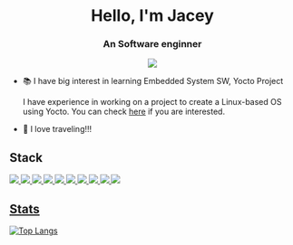 <div align=center>
<h1>Hello, I'm Jacey </h1>
<h3>An Software enginner</h3>  
  
<img src="https://img.shields.io/badge/lampzzini@gmail.com-EA4335?style=for-the-badge&log=appveyor&logo=gmail&logoColor=white"/>
</div> 
 
 
 
  
- 📚 I have big interest in learning Embedded System SW, Yocto Project

    I have experience in working on a project to create a Linux-based OS using Yocto. You can check [here](https://github.com/jacey-h/Team-Pilot/tree/main/Project-3) if you are interested.   

- 🧳 I love traveling!!!

<!--
**jacey-h/jacey-h** is a ✨ _special_ ✨ repository because its `README.md` (this file) appears on your GitHub profile.

Here are some ideas to get you started:

- 🔭 I’m currently working on ...
- 🌱 I’m currently learning ...
- 👯 I’m looking to collaborate on ...
- 🤔 I’m looking for help with ...
- 💬 Ask me about ...
- 📫 How to reach me: ...
- 😄 Pronouns: ...
- ⚡ Fun fact: ...
-->



## Stack
<a href="버튼을 눌렀을 때 이동할 링크" target="_blank"><img src="https://img.shields.io/badge/python-3776AB?style=for-the-badge&log=appveyor&logo=python&logoColor=white"/>
<a href="버튼을 눌렀을 때 이동할 링크" target="_blank"><img src="https://img.shields.io/badge/c++-00599C?style=for-the-badge&log=appveyor&logo=cplusplus&logoColor=white"/>
<a href="버튼을 눌렀을 때 이동할 링크" target="_blank"><img src="https://img.shields.io/badge/pytorch-EE4C2C?style=for-the-badge&log=appveyor&logo=pytorch&logoColor=white"/>
<a href="버튼을 눌렀을 때 이동할 링크" target="_blank"><img src="https://img.shields.io/badge/catia-005386?style=for-the-badge&log=appveyor&logo=Dassault Systèmes&logoColor=white"/>
<a href="버튼을 눌렀을 때 이동할 링크" target="_blank"><img src="https://img.shields.io/badge/Arduino-00979D?style=for-the-badge&log=appveyor&logo=arduino&logoColor=white"/>
<a href="버튼을 눌렀을 때 이동할 링크" target="_blank"><img src="https://img.shields.io/badge/raspberry pi-A22846?style=for-the-badge&log=appveyor&logo=raspberry pi&logoColor=white"/>
<a href="버튼을 눌렀을 때 이동할 링크" target="_blank"><img src="https://img.shields.io/badge/Qt-41CD52?style=for-the-badge&log=appveyor&logo=Qt&logoColor=white"/>
<a href="버튼을 눌렀을 때 이동할 링크" target="_blank"><img src="https://img.shields.io/badge/yocto-f8c246?style=for-the-badge&log=appveyor&logo=yocto&logoColor=white"/>
<a href="버튼을 눌렀을 때 이동할 링크" target="_blank"><img src="https://img.shields.io/badge/matlab-2976a8?style=for-the-badge&log=appveyor&logo=matlabi&logoColor=white"/>
<a href="버튼을 눌렀을 때 이동할 링크" target="_blank"><img src="https://img.shields.io/badge/simulink-f17b39?style=for-the-badge&log=appveyor&logo=simulink&logoColor=white"/>


## Stats
[![Top Langs](https://github-readme-stats.vercel.app/api/top-langs/?username=jacey-h&theme=dracula)](https://github.com/anuraghazra/github-readme-stats)

